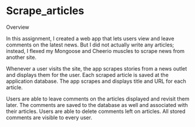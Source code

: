 # Scrape_articles

Overview

In this assignment, I created a web app that lets users view and leave comments on the latest news. But I did not actually write any articles; instead, I flexed my Mongoose and Cheerio muscles to scrape news from another site.

Whenever a user visits the site, the app scrapes stories from a news outlet and displays them for the user. Each scraped article is saved at the application database. The app scrapes and displays title and URL for each article.

Users are able to leave comments on the articles displayed and revisit them later. The comments are saved to the database as well and associated with their articles. Users are able to delete comments left on articles. All stored comments are visible to every user.
